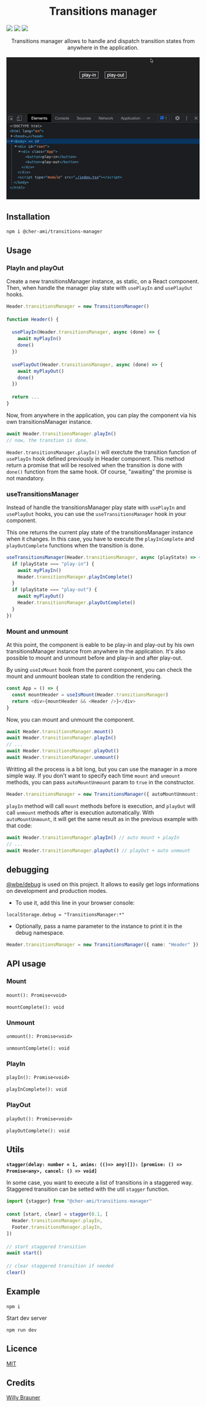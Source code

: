 <h1 align="center" style="text-align:center">Transitions manager</h1>

![](https://img.shields.io/npm/v/@cher-ami/transitions-manager)
![](https://img.shields.io/bundlephobia/minzip/@cher-ami/transitions-manager)
![](https://img.shields.io/npm/dt/@cher-ami/transitions-manager)

<p align="center">
Transitions manager allows to handle and dispatch transition states from anywhere in the application.
<br/>
<br/>
<img alt="demo" src="/screen.gif"/>
</p>

## Installation

```
npm i @cher-ami/transitions-manager
```

## Usage

### PlayIn and playOut

Create a new transitionsManager instance, as static, on a React component.  
Then, when handle the manager play state with `usePlayIn` and `usePlayOut` hooks.

```ts
Header.transitionsManager = new TransitionsManager()

function Header() {

  usePlayIn(Header.transitionsManager, async (done) => {
    await myPlayIn()
    done()
  })

  usePlayOut(Header.transitionsManager, async (done) => {
    await myPlayOut()
    done()
  })

  return ...
}
```

Now, from anywhere in the application, you can play the component via his own transitionsManager instance.

```js
await Header.transitionsManager.playIn()
// now, the transtion is done.
```

`Header.transitionsManager.playIn()` will exectute the transition function of `usePlayIn` hook defined previously in Header component.
This method return a promise that will be resolved when the transition is done with `done()` function from the same hook.
Of course, "awaiting" the promise is not mandatory.

### useTransitionsManager

Instead of handle the transitionsManager play state with `usePlayIn` and `usePlayOut` hooks,
you can use the `useTransitionsManager` hook in your component.

This one returns the current play state of the transitionsManager instance when it changes.
In this case, you have to execute the `playInComplete` and `playOutComplete` functions when the transition is done.

```ts
useTransitionsManager(Header.transitionsManager, async (playState) => {
  if (playState === "play-in") {
    await myPlayIn()
    Header.transitionsManager.playInComplete()
  }
  if (playState === "play-out") {
    await myPlayOut()
    Header.transitionsManager.playOutComplete()
  }
})
```

### Mount and unmount

At this point, the component is eable to be play-in and play-out by his own transitionsManager instance from anywhere in the application.
It's also possible to mount and unmount before and play-in and after play-out.

By using `useIsMount` hook from the parent component, you can check the mount and unmount boolean state to condition the rendering.

```ts
const App = () => {
  const mountHeader = useIsMount(Header.transitionsManager)
  return <div>{mountHeader && <Header />}</div>
}
```

Now, you can mount and unmount the component.

```ts
await Header.transitionsManager.mount()
await Header.transitionsManager.playIn()
// ...
await Header.transitionsManager.playOut()
await Header.transitionsManager.unmount()
```

Writting all the process is a bit long, but you can use the manager in a more simple way.
If you don't want to specify each time `mount` and `unmount` methods, you can pass `autoMountUnmount` param to `true` in the constructor.

```ts
Header.transitionsManager = new TransitionsManager({ autoMountUnmount: true })
```

`playIn` method will call `mount` methods before is execution, and `playOut` will call `unmount` methods after is execution automatically.
With `autoMountUnmount`, it will get the same result as in the previous example with that code:

```ts
await Header.transitionsManager.playIn() // auto mount + playIn
// ...
await Header.transitionsManager.playOut() // playOut + auto unmount
```

## debugging

[@wbe/debug](https://github.com/willybrauner/debug) is used on this project. It allows to easily get logs informations on development and production modes.

- To use it, add this line in your browser console:

```
localStorage.debug = "TransitionsManager:*"
```

- Optionally, pass a name parameter to the instance to print it in the debug namespace.

```ts
Header.transitionsManager = new TransitionsManager({ name: "Header" })
```

## API usage

### Mount

`mount(): Promise<void>`

`mountComplete(): void`

### Unmount

`unmount(): Promise<void>`

`unmountComplete(): void`

### PlayIn

`playIn(): Promise<void>`

`playInComplete(): void`

### PlayOut

`playOut(): Promise<void>`

`playOutComplete(): void`


## Utils

**`stagger(delay: number = 1, anims: (()=> any)[]): [promise: () => Promise<any>, cancel: () => void]`**

In some case, you want to execute a list of transitions in a staggered way.
Staggered transition can be setted with the util `stagger` function.

```ts
import {stagger} from "@cher-ami/transitions-manager"

const [start, clear] = stagger(0.1, [
  Header.transitionsManager.playIn,
  Footer.transitionsManager.playIn,
])

// start staggered transition
await start()

// clear staggered transition if needed
clear()
```


## Example

```shell
npm i
```

Start dev server

```shell
npm run dev
```

## Licence

[MIT](./LICENSE)

## Credits

[Willy Brauner](https://github.com/willybrauner)
